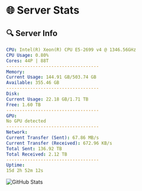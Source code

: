 # 🌐 Server Stats
## 🔍 Server Info
```yaml
CPU: Intel(R) Xeon(R) CPU E5-2699 v4 @ 1346.56GHz
CPU Usage: 0.80%
Cores: 44P | 88T
-----------------------------------
Memory:
Current Usage: 144.91 GB/503.74 GB
Available: 355.46 GB
-----------------------------------
Disk:
Current Usage: 22.18 GB/1.71 TB
Free: 1.60 TB
-----------------------------------
GPU:
No GPU detected
-----------------------------------
Network:
Current Transfer (Sent): 67.86 MB/s
Current Transfer (Received): 672.96 KB/s
Total Sent: 136.92 TB
Total Received: 2.12 TB
-----------------------------------
Uptime:
15d 2h 52m 12s
```
![GitHub Stats](https://img.shields.io/badge/Updated-2025-02-23_01:35:30-blue)